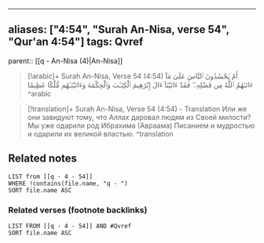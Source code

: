 
---
aliases: ["4:54", "Surah An-Nisa, verse 54", "Qur'an 4:54"]
tags: Qvref
---

parent:: [[q - An-Nisa (4)|An-Nisa]]

> [!arabic]+ Surah An-Nisa, Verse 54 (4:54)
> <span class="quran-arabic">أَمْ يَحْسُدُونَ ٱلنَّاسَ عَلَىٰ مَآ ءَاتَىٰهُمُ ٱللَّهُ مِن فَضْلِهِۦ ۖ فَقَدْ ءَاتَيْنَآ ءَالَ إِبْرَٰهِيمَ ٱلْكِتَـٰبَ وَٱلْحِكْمَةَ وَءَاتَيْنَـٰهُم مُّلْكًا عَظِيمًا</span>
^arabic

> [!translation]+ Surah An-Nisa, Verse 54 (4:54) - Translation
> Или же они завидуют тому, что Аллах даровал людям из Своей милости? Мы уже одарили род Ибрахима (Авраама) Писанием и мудростью и одарили их великой властью.
^translation



## Related notes
```dataview
LIST from [[q - 4 - 54]]
WHERE !contains(file.name, "q - ")
SORT file.name ASC
```

### Related verses (footnote backlinks)
```dataview
LIST FROM [[q - 4 - 54]] AND #Qvref
SORT file.name ASC
```

